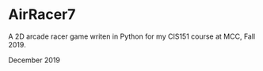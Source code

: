 # AirRacer7
A 2D arcade racer game writen in Python for my CIS151 course at MCC, Fall 2019.

December 2019

